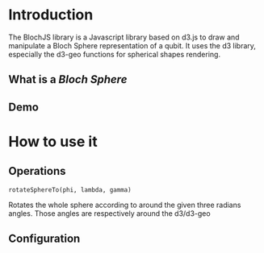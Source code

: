 # Introduction
The BlochJS library is a Javascript library based on d3.js to draw and manipulate a Bloch Sphere representation of a qubit.
It uses the d3 library, especially the d3-geo functions for spherical shapes rendering. 

## What is a _Bloch Sphere_
## Demo


# How to use it

## Operations
```
rotateSphereTo(phi, lambda, gamma)
```
Rotates the whole sphere according to around the given three radians angles. 
Those angles are respectively around the d3/d3-geo 


## 



## Configuration



